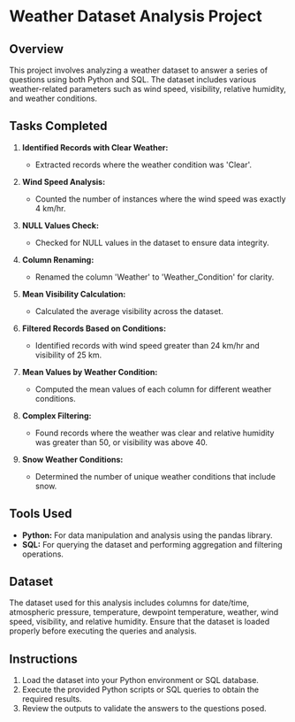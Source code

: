 # Weather Dataset Analysis Project

## Overview

This project involves analyzing a weather dataset to answer a series of questions using both Python and SQL. The dataset includes various weather-related parameters such as wind speed, visibility, relative humidity, and weather conditions.

## Tasks Completed

1. **Identified Records with Clear Weather:**
   - Extracted records where the weather condition was 'Clear'.

2. **Wind Speed Analysis:**
   - Counted the number of instances where the wind speed was exactly 4 km/hr.

3. **NULL Values Check:**
   - Checked for NULL values in the dataset to ensure data integrity.

4. **Column Renaming:**
   - Renamed the column 'Weather' to 'Weather_Condition' for clarity.

5. **Mean Visibility Calculation:**
   - Calculated the average visibility across the dataset.

6. **Filtered Records Based on Conditions:**
   - Identified records with wind speed greater than 24 km/hr and visibility of 25 km.

7. **Mean Values by Weather Condition:**
   - Computed the mean values of each column for different weather conditions.

8. **Complex Filtering:**
   - Found records where the weather was clear and relative humidity was greater than 50, or visibility was above 40.

9. **Snow Weather Conditions:**
   - Determined the number of unique weather conditions that include snow.

## Tools Used

- **Python:** For data manipulation and analysis using the pandas library.
- **SQL:** For querying the dataset and performing aggregation and filtering operations.

## Dataset

The dataset used for this analysis includes columns for date/time, atmospheric pressure, temperature, dewpoint temperature, weather, wind speed, visibility, and relative humidity. Ensure that the dataset is loaded properly before executing the queries and analysis.

## Instructions

1. Load the dataset into your Python environment or SQL database.
2. Execute the provided Python scripts or SQL queries to obtain the required results.
3. Review the outputs to validate the answers to the questions posed.

